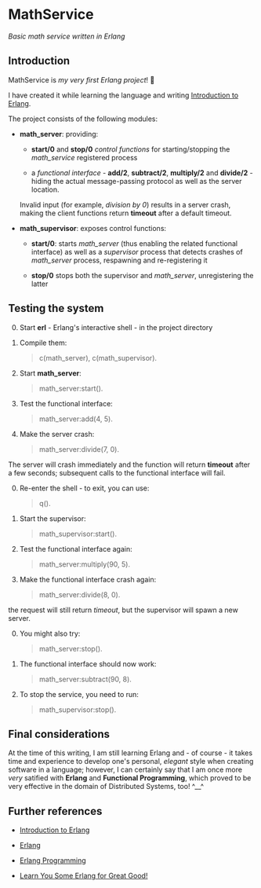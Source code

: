 # MathService

*Basic math service written in Erlang*


## Introduction

MathService is *my very first Erlang project*! :ghost:

I have created it while learning the language and writing [Introduction to Erlang](http://www.slideshare.net/giancosta86/introduction-to-erlang-64035190).

The project consists of the following modules:

* **math_server**: providing:

    * **start/0** and **stop/0** *control functions* for starting/stopping the *math_service* registered process

    * a *functional interface* - **add/2**, **subtract/2**, **multiply/2** and **divide/2** - hiding the actual message-passing protocol as well as the server location.

  Invalid input (for example, *division by 0*) results in a server crash, making the client functions return **timeout** after a default timeout.

* **math_supervisor**: exposes control functions:

    * **start/0**: starts *math_server* (thus enabling the related functional interface) as well as a *supervisor* process that detects crashes of *math_server* process, respawning and re-registering it

    * **stop/0** stops both the supervisor and *math_server*, unregistering the latter


## Testing the system

0. Start **erl** - Erlang's interactive shell - in the project directory

0. Compile them:

    > c(math_server), c(math_supervisor).

0. Start **math_server**:

    > math_server:start().

0. Test the functional interface:

    > math_server:add(4, 5).

0. Make the server crash:

    > math_server:divide(7, 0).

  The server will crash immediately and the function will return **timeout** after a few seconds; subsequent calls to the functional interface will fail.

0. Re-enter the shell - to exit, you can use:

    > q().

0. Start the supervisor:

    > math_supervisor:start().

0. Test the functional interface again:

    > math_server:multiply(90, 5).

0. Make the functional interface crash again:

    > math_server:divide(8, 0).

  the request will still return *timeout*, but the supervisor will spawn a new server.

0. You might also try:

    > math_server:stop().

0. The functional interface should now work:

    > math_server:subtract(90, 8).

0. To stop the service, you need to run:

    > math_supervisor:stop().


## Final considerations

At the time of this writing, I am still learning Erlang and - of course - it takes time and experience to develop one's personal, *elegant* style when creating software in a language; however, I can certainly say that I am once more *very* satified with **Erlang** and **Functional Programming**, which proved to be very effective in the domain of Distributed Systems, too! ^\_\_^


## Further references

* [Introduction to Erlang](http://www.slideshare.net/giancosta86/introduction-to-erlang-64035190)

* [Erlang](http://www.erlang.org/)

* [Erlang Programming](http://shop.oreilly.com/product/9780596518189.do)

* [Learn You Some Erlang for Great Good!](learnyousomeerlang.com)
